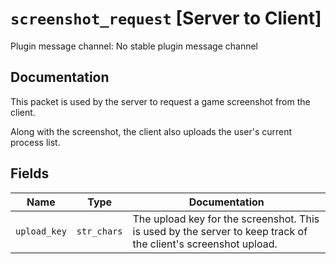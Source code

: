 # `screenshot_request` [Server to Client]
Plugin message channel: No stable plugin message channel

## Documentation
This packet is used by the server to request a game screenshot from the client.

Along with the screenshot, the client also uploads the user's current process list.


## Fields
| Name | Type | Documentation |
| ---- | ---- | ------------- |
| `upload_key` | `str_chars` | The upload key for the screenshot. This is used by the server to keep track of the client's screenshot upload. |
